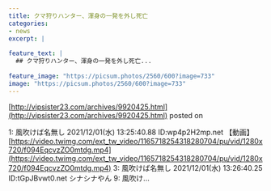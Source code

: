 ```yaml
---
title: クマ狩りハンター、渾身の一発を外し死亡
categories:
- news
excerpt: |
  
feature_text: |
  ## クマ狩りハンター、渾身の一発を外し死亡...
  
feature_image: "https://picsum.photos/2560/600?image=733"
image: "https://picsum.photos/2560/600?image=733"
---
```


[http://vipsister23.com/archives/9920425.html](http://vipsister23.com/archives/9920425.html)
posted on 

<!--more-->

1: 風吹けば名無し 2021/12/01(水) 13:25:40.88 ID:wp4p2H2mp.net 【動画】[https://video.twimg.com/ext_tw_video/1165718254318280704/pu/vid/1280x720/f094EqcvzZO0mtdg.mp4](https://video.twimg.com/ext_tw_video/1165718254318280704/pu/vid/1280x720/f094EqcvzZO0mtdg.mp4) 3: 風吹けば名無し 2021/12/01(水) 13:26:40.25 ID:tGpJBvwt0.net シナシナやん 9: 風吹け...
